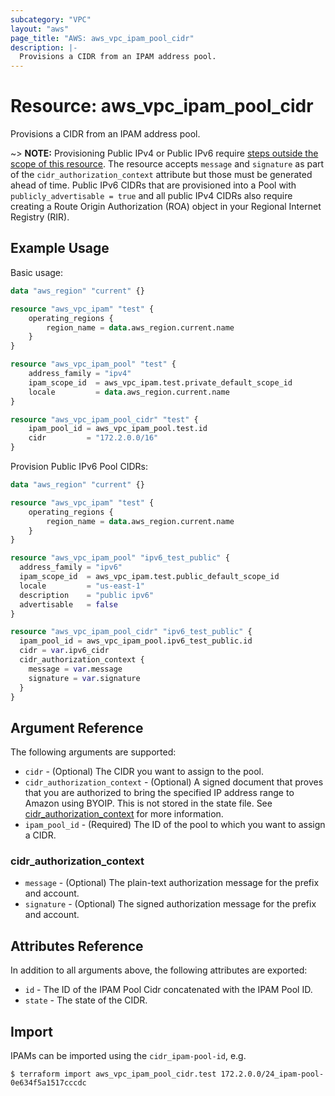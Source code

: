 ```yaml
---
subcategory: "VPC"
layout: "aws"
page_title: "AWS: aws_vpc_ipam_pool_cidr"
description: |-
  Provisions a CIDR from an IPAM address pool.
---
```


# Resource: aws_vpc_ipam_pool_cidr

Provisions a CIDR from an IPAM address pool.

~> **NOTE:** Provisioning Public IPv4 or Public IPv6 require [steps outside the scope of this resource](https://docs.aws.amazon.com/AWSEC2/latest/UserGuide/ec2-byoip.html#prepare-for-byoip). The resource accepts `message` and `signature` as part of the `cidr_authorization_context` attribute but those must be generated ahead of time. Public IPv6 CIDRs that are provisioned into a Pool with `publicly_advertisable = true` and all public IPv4 CIDRs also require creating a Route Origin Authorization (ROA) object in your Regional Internet Registry (RIR).

## Example Usage

Basic usage:

```terraform
data "aws_region" "current" {}

resource "aws_vpc_ipam" "test" {
	operating_regions {
		region_name = data.aws_region.current.name
	}
}

resource "aws_vpc_ipam_pool" "test" {
	address_family = "ipv4"
	ipam_scope_id  = aws_vpc_ipam.test.private_default_scope_id
	locale         = data.aws_region.current.name
}

resource "aws_vpc_ipam_pool_cidr" "test" {
	ipam_pool_id = aws_vpc_ipam_pool.test.id
	cidr         = "172.2.0.0/16"
}
```

Provision Public IPv6 Pool CIDRs:

```terraform
data "aws_region" "current" {}

resource "aws_vpc_ipam" "test" {
	operating_regions {
		region_name = data.aws_region.current.name
	}
}

resource "aws_vpc_ipam_pool" "ipv6_test_public" {
  address_family = "ipv6"
  ipam_scope_id  = aws_vpc_ipam.test.public_default_scope_id
  locale         = "us-east-1"
  description    = "public ipv6"
  advertisable   = false
}

resource "aws_vpc_ipam_pool_cidr" "ipv6_test_public" {
  ipam_pool_id = aws_vpc_ipam_pool.ipv6_test_public.id
  cidr = var.ipv6_cidr
  cidr_authorization_context {
    message = var.message
    signature = var.signature
  }
}
```

## Argument Reference

The following arguments are supported:

* `cidr` - (Optional) The CIDR you want to assign to the pool.
* `cidr_authorization_context` - (Optional) A signed document that proves that you are authorized to bring the specified IP address range to Amazon using BYOIP. This is not stored in the state file. See [cidr_authorization_context](#cidr_authorization_context) for more information.
* `ipam_pool_id` - (Required) The ID of the pool to which you want to assign a CIDR.

### cidr_authorization_context

* `message` - (Optional) The plain-text authorization message for the prefix and account.
* `signature` - (Optional) The signed authorization message for the prefix and account.

## Attributes Reference

In addition to all arguments above, the following attributes are exported:

* `id` - The ID of the IPAM Pool Cidr concatenated with the IPAM Pool ID.
* `state` - The state of the CIDR.

## Import

IPAMs can be imported using the `cidr_ipam-pool-id`, e.g.

```
$ terraform import aws_vpc_ipam_pool_cidr.test 172.2.0.0/24_ipam-pool-0e634f5a1517cccdc
```
